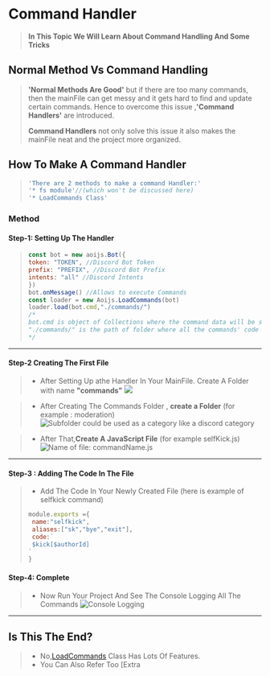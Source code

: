 # Command Handler
> **In This Topic We Will Learn About Command Handling And Some Tricks**

## Normal Method Vs Command Handling 
>
>**'Normal Methods Are Good'** but if there are too many commands, then the mainFile can get messy and it gets hard to find and update certain commands. Hence to overcome this issue ,**'Command Handlers'** are introduced.
>
>**Command Handlers** not only solve this issue it also makes the mainFile neat and the project more organized.
## How To Make A Command Handler 
>```js
>'There are 2 methods to make a command Handler:'
>'* fs module'//(which won't be discussed here)
>'* LoadCommands Class'
>```
### Method 
#### Step-1: Setting Up The Handler 
>```js
>const bot = new aoijs.Bot({
>token: "TOKEN", //Discord Bot Token
>prefix: "PREFIX", //Discord Bot Prefix
>intents: "all" //Discord Intents 
>})
>bot.onMessage() //Allows to execute Commands
>const loader = new Aoijs.LoadCommands(bot)
>loader.load(bot.cmd,"./commands/")
>/*
>bot.cmd is object of Collections where the command data will be stored
>"./commands/" is the path of folder where all the commands' code will be present
>*/
>```
---
#### Step-2 Creating The First File 
>* After Setting Up athe Handler In Your MainFile. Create A Folder with name **"commands"**
>![](../.gitbook/assets/screenshot-2020-11-23-at-9.54.22-pm.png)

>* After Creating The Commands Folder , **create a Folder** (for example : moderation)
>![Subfolder could be used as a category like a discord category](../.gitbook/assets/screenshot-2020-11-23-at-9.57.28-pm.png)

>* After That,**Create A JavaScript File** (for example selfKick.js)
>![Name of file: commandName.js](../.gitbook/assets/selfKick.js.png)
---
#### Step-3 : Adding The Code In The File
>* Add The Code In Your Newly Created File (here is example of selfkick command)
>```js
>module.exports ={
>  name:"selfkick",
>  aliases:["sk","bye","exit"],
>  code:`
>  $kick[$authorId]
>`
>}
>```
#### Step-4: Complete
>* Now Run Your Project And See The Console Logging All The Commands 
>![Console Logging](../.gitbook/assets/commadLogging.png)
---
## Is This The End?
> * No,[LoadCommands](../class/loadCommands.md) Class Has Lots Of Features.
> * You Can Also Refer Too [Extra 

